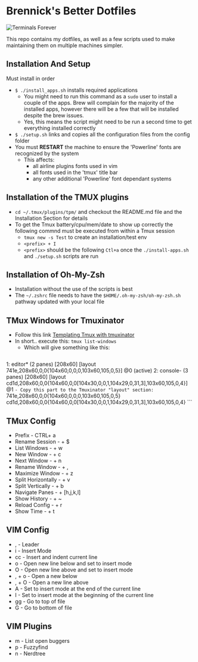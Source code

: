 # Brennick's Better Dotfiles

![Terminals Forever](https://www.commitstrip.com/wp-content/uploads/2016/12/Strip-Lignes-de-commande-english650-final-2.jpg)

This repo contains my dotfiles, as well as a few scripts used to make maintaining them on multiple machines simpler.

## Installation And Setup
Must install in order
- `$ ./install_apps.sh` installs required applications
  - You might need to run this command as a `sudo` user to install a couple of the apps. Brew will complain for the majority of the installed apps, however there will be a few that will be installed despite the brew issues.
  - Yes, this means the script might need to be run a second time to get everything installed correctly
- `$ ./setup.sh` links and copies all the configuration files from the config folder
- You must **RESTART** the machine to ensure the 'Powerline' fonts are recognized by the system
  - This affects:
    - all airline plugins fonts used in vim
    - all fonts used in the 'tmux' title bar
    - any other additional 'Powerline' font dependant systems
## Installation of the TMUX plugins
- `cd ~/.tmux/plugins/tpm/` and checkout the README.md file and the Installation Section for details
- To get the Tmux battery/cpu/mem/date to show up correctly the following commnd must be executed from within a Tmux session
  - `tmux new -s Test` to create an installation/test env
  - `<prefix> + I`
  - `<prefix>` should be the following `Ctl+a` once the `./install-apps.sh` and `./setup.sh` scripts are run

## Installation of Oh-My-Zsh
- Installation without the use of the scripts is best
- The `~/.zshrc` file needs to have the `$HOME/.oh-my-zsh/oh-my-zsh.sh` pathway updated with your local file

## TMux Windows for Tmuxinator
- Follow this link [Templating Tmux with tmuxinator](https://thoughtbot.com/blog/templating-tmux-with-tmuxinator)
- In short.. execute this: `tmux list-windows`
    - Which will give something like this:
        ```
1: editor* (2 panes) [208x60] [layout 741e,208x60,0,0{104x60,0,0,0,103x60,105,0,5}] @0 (active)
2: console- (3 panes) [208x60] [layout cd1d,208x60,0,0{104x60,0,0[104x30,0,0,1,104x29,0,31,3],103x60,105,0,4}] @1
        ```
    - Copy this part to the Tmuxinator "layout" section:
        ```
741e,208x60,0,0{104x60,0,0,0,103x60,105,0,5}
cd1d,208x60,0,0{104x60,0,0[104x30,0,0,1,104x29,0,31,3],103x60,105,0,4}
        ```

## TMux Config
- Prefix - CTRL+ a
- Rename Session - <Prefix> + $
- List Windows - <Prefix> + w
- New Window - <Prefix> + c
- Next Window - <Prefix> + n
- Rename Window - <Prefix> + ,
- Maximize Window - <Prefix> + z
- Split Horizontally - <Prefix> + v
- Split Vertically - <Prefix> + b
- Navigate Panes - <Prefix> + [h,j,k,l]
- Show History - <Prefix> + ~
- Reload Config - <Prefix> + r
- Show Time - <Prefix> + t

## VIM Config
- , - Leader
- i - Insert Mode
- cc - Insert and indent current line
- o - Open new line below and set to insert mode
- O - Open new line above and set to insert mode
- , + o - Open a new below
- , + O - Open a new line above
- A - Set to insert mode at the end of the current line
- I - Set to insert mode at the beginning of the current line
- gg - Go to top of file
- G - Go to bottom of file

## VIM Plugins
- <Leader> m - List open buggers
- <CTRL> p - Fuzzyfind
- <CTRL> n - Nerdtree

